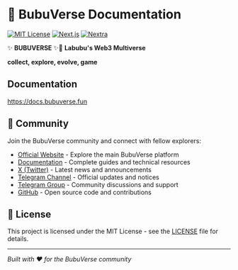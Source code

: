 # 🧸 BubuVerse Documentation

[![MIT License](https://img.shields.io/badge/License-MIT-green.svg)](LICENSE)
[![Next.js](https://img.shields.io/badge/Next.js-14.1.0-black)](https://nextjs.org)
[![Nextra](https://img.shields.io/badge/Nextra-2.13.2-blue)](https://nextra.site)

✨ **BUBUVERSE** ✨🧸 **Labubu's Web3 Multiverse**

**collect, explore, evolve, game**

## Documentation

https://docs.bubuverse.fun

## 🤝 Community

Join the BubuVerse community and connect with fellow explorers:

- [Official Website](https://bubuverse.fun/) - Explore the main BubuVerse platform
- [Documentation](https://docs.bubuverse.fun/) - Complete guides and technical resources
- [X (Twitter)](https://x.com/bubu_verse) - Latest news and announcements
- [Telegram Channel](https://t.me/official_bubuverse_notice) - Official updates and notices
- [Telegram Group](https://t.me/official_bubuverse_space) - Community discussions and support
- [GitHub](https://github.com/bubuverse) - Open source code and contributions

## 📄 License

This project is licensed under the MIT License - see the [LICENSE](LICENSE) file for details.

---

*Built with ❤️ for the BubuVerse community*
